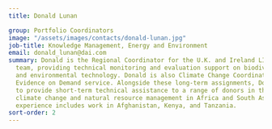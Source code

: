 ```yaml
---
title: Donald Lunan

group: Portfolio Coordinators
image: "/assets/images/contacts/donald-lunan.jpg"
job-title: Knowledge Management, Energy and Environment
email: donald_lunan@dai.com
summary: Donald is the Regional Coordinator for the U.K. and Ireland LIFE Monitoring
  team, providing technical monitoring and evaluation support on biodiversity, conservation,
  and environmental technology. Donald is also Climate Change Coordinator for the
  Evidence on Demand service. Alongside these long-term assignments, Donald continues
  to provide short-term technical assistance to a range of donors in the fields of
  climate change and natural resource management in Africa and South Asia. His overseas
  experience includes work in Afghanistan, Kenya, and Tanzania.
sort-order: 2
---
```


